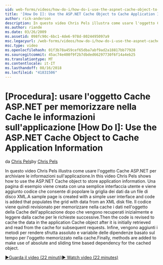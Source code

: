 ```yaml
---
uid: web-forms/videos/how-do-i/how-do-i-use-the-aspnet-cache-object-to-cache-application-information
title: '[How Do I]: Use the ASP.NET Cache Object to Cache Application Information | Microsoft Docs'
author: rick-anderson
description: In questo video Chris Pels illustra come usare l'oggetto Cache ASP.NET per archiviare le informazioni sull'applicazione. Una pagina di esempio viene creata con una semplice interfaccia utente un...
ms.author: riande
ms.date: 03/26/2009
ms.assetid: 098fc90c-6bc1-4de6-978d-8024495097a9
msc.legacyurl: /web-forms/videos/how-do-i/how-do-i-use-the-aspnet-cache-object-to-cache-application-information
msc.type: video
ms.openlocfilehash: 01f3b78a459cef65dba7abf9ad2a18817bb77928
ms.sourcegitcommit: 45ac74e400f9f2b7dbded66297730f6f14a4eb25
ms.translationtype: MT
ms.contentlocale: it-IT
ms.lasthandoff: 08/16/2018
ms.locfileid: "41831506"
---
```

<a name="how-do-i-use-the-aspnet-cache-object-to-cache-application-information"></a>[Procedura]: usare l'oggetto Cache ASP.NET per memorizzare nella Cache le informazioni sull'applicazione
[How Do I]: Use the ASP.NET Cache Object to Cache Application Information
====================
<span data-ttu-id="db57a-104">da [Chris Pels](https://twitter.com/chrispels)</span><span class="sxs-lookup"><span data-stu-id="db57a-104">by [Chris Pels](https://twitter.com/chrispels)</span></span>

<span data-ttu-id="db57a-105">In questo video Chris Pels illustra come usare l'oggetto Cache ASP.NET per archiviare le informazioni sull'applicazione.</span><span class="sxs-lookup"><span data-stu-id="db57a-105">In this video Chris Pels shows how to use the ASP.NET Cache object to store application information.</span></span> <span data-ttu-id="db57a-106">Una pagina di esempio viene creata con una semplice interfaccia utente e viene aggiunto codice che consente di popolare la griglia dei dati da un file di disco XML.</span><span class="sxs-lookup"><span data-stu-id="db57a-106">A sample page is created with a simple user interface and code is added that populates the grid with data from an XML disk file.</span></span> <span data-ttu-id="db57a-107">Il codice viene quindi revisionato per memorizzare nella cache i dati nell'oggetto della Cache dell'applicazione dopo che vengono recuperati inizialmente e leggere dalla cache per le richieste successive.</span><span class="sxs-lookup"><span data-stu-id="db57a-107">Then the code is revised to cache the data in the application Cache object after it is initially retrieved and read from the cache for subsequent requests.</span></span> <span data-ttu-id="db57a-108">Infine, vengono aggiunti i metodi per rendere sfrutta assoluto e variabile delle dipendenze basato sul tempo per l'oggetto memorizzato nella cache.</span><span class="sxs-lookup"><span data-stu-id="db57a-108">Finally, methods are added to make use of absolute and sliding time based dependency for the cached object.</span></span>

[<span data-ttu-id="db57a-109">&#9654;Guarda il video (22 minuti)</span><span class="sxs-lookup"><span data-stu-id="db57a-109">&#9654; Watch video (22 minutes)</span></span>](https://channel9.msdn.com/Blogs/ASP-NET-Site-Videos/how-do-i-use-the-aspnet-cache-object-to-cache-application-information)
